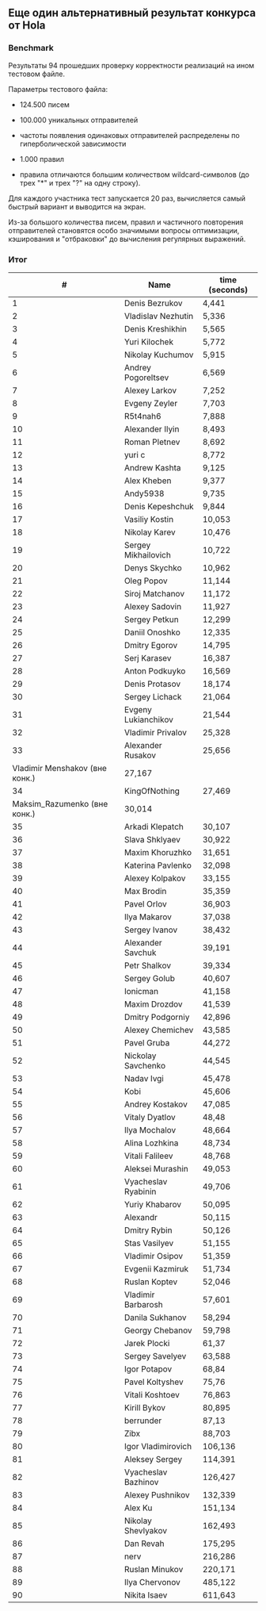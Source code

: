 ## Еще один альтернативный результат конкурса от Hola

### Benchmark
Результаты 94 прошедших проверку корректности реализаций на ином тестовом файле.

Параметры тестового файла: 
- 124.500 писем
- 100.000 уникальных отправителей
- частоты появления одинаковых отправителей распределены по гиперболической зависимости

- 1.000 правил
- правила отличаются большим количеством wildcard-символов (до трех "*" и трех "?" на одну строку).

Для каждого участника тест запускается 20 раз, вычисляется самый быстрый вариант и выводится на экран.

Из-за большого количества писем, правил и частичного повторения отправителей становятся особо значимыми вопросы оптимизации, кэширования и "отбраковки" до вычисления регулярных выражений.

### Итог
\# | Name | time (seconds)
--- | --- | ---
1 | Denis Bezrukov | 4,441
2 | Vladislav Nezhutin | 5,336
3 | Denis Kreshikhin | 5,565
4 | Yuri Kilochek | 5,772
5 | Nikolay Kuchumov | 5,915
6 | Andrey Pogoreltsev | 6,569
7 | Alexey Larkov | 7,252
8 | Evgeny Zeyler | 7,703
9 | R5t4nah6 | 7,888
10 | Alexander Ilyin | 8,493
11 | Roman Pletnev | 8,692
12 | yuri c | 8,772
13 | Andrew Kashta | 9,125
14 | Alex Kheben | 9,377
15 | Andy5938 | 9,735
16 | Denis Kepeshchuk | 9,844
17 | Vasiliy Kostin | 10,053
18 | Nikolay Karev | 10,476
19 | Sergey Mikhailovich | 10,722
20 | Denys Skychko | 10,962
21 | Oleg Popov | 11,144
22 | Siroj Matchanov | 11,172
23 | Alexey Sadovin | 11,927
24 | Sergey Petkun | 12,299
25 | Daniil Onoshko | 12,335
26 | Dmitry Egorov | 14,795
27 | Serj Karasev | 16,387
28 | Anton Podkuyko | 16,569
29 | Denis Protasov | 18,174
30 | Sergey Lichack | 21,064
31 | Evgeny Lukianchikov | 21,544
32 | Vladimir Privalov | 25,328
33 | Alexander Rusakov | 25,656
| Vladimir Menshakov (вне конк.) | 27,167
34 | KingOfNothing | 27,469
| Maksim_Razumenko (вне конк.) | 30,014
35 | Arkadi Klepatch | 30,107
36 | Slava Shklyaev | 30,922
37 | Maxim Khoruzhko | 31,651
38 | Katerina Pavlenko | 32,098
39 | Alexey Kolpakov | 33,155
40 | Max Brodin | 35,359
41 | Pavel Orlov | 36,903
42 | Ilya Makarov | 37,038
43 | Sergey Ivanov | 38,432
44 | Alexander Savchuk | 39,191
45 | Petr Shalkov | 39,334
46 | Sergey Golub | 40,607
47 | Ionicman | 41,158
48 | Maxim Drozdov | 41,539
49 | Dmitry Podgorniy | 42,896
50 | Alexey Chemichev | 43,585
51 | Pavel Gruba | 44,272
52 | Nickolay Savchenko | 44,545
53 | Nadav Ivgi | 45,478
54 | Kobi | 45,606
55 | Andrey Kostakov | 47,085
56 | Vitaly Dyatlov | 48,48
57 | Ilya Mochalov | 48,664
58 | Alina Lozhkina | 48,734
59 | Vitali Falileev | 48,768
60 | Aleksei Murashin | 49,053
61 | Vyacheslav Ryabinin | 49,706
62 | Yuriy Khabarov | 50,095
63 | Alexandr | 50,115
64 | Dmitry Rybin | 50,126
65 | Stas Vasilyev | 51,155
66 | Vladimir Osipov | 51,359
67 | Evgenii Kazmiruk | 51,734
68 | Ruslan Koptev | 52,046
69 | Vladimir Barbarosh | 57,601
70 | Danila Sukhanov | 58,294
71 | Georgy Chebanov | 59,798
72 | Jarek Plocki | 61,37
73 | Sergey Savelyev | 63,588
74 | Igor Potapov | 68,84
75 | Pavel Koltyshev | 75,76
76 | Vitali Koshtoev | 76,863
77 | Kirill Bykov | 80,895
78 | berrunder | 87,13
79 | Zibx | 88,703
80 | Igor Vladimirovich | 106,136
81 | Aleksey Sergey | 114,391
82 | Vyacheslav Bazhinov | 126,427
83 | Alexey Pushnikov | 132,339
84 | Alex Ku | 151,134
85 | Nikolay Shevlyakov | 162,493
86 | Dan Revah | 175,295
87 | nerv | 216,286
88 | Ruslan Minukov | 220,171
89 | Ilya Chervonov | 485,122
90 | Nikita Isaev | 611,643
